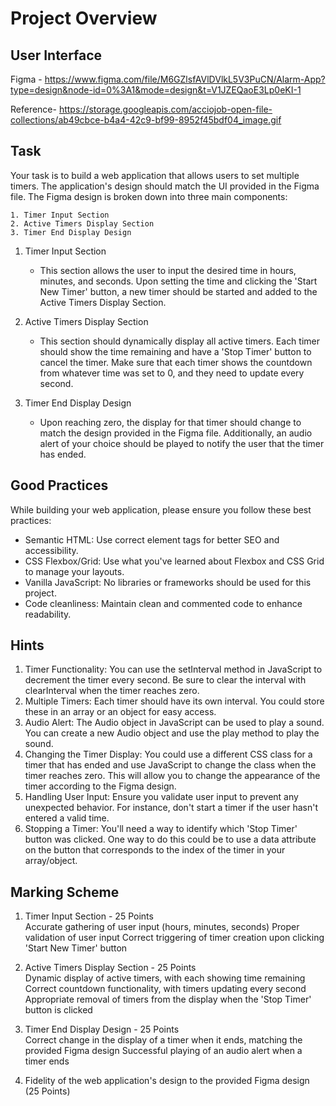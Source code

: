 # Project Overview

## User Interface
Figma - https://www.figma.com/file/M6GZlsfAVlDVlkL5V3PuCN/Alarm-App?type=design&node-id=0%3A1&mode=design&t=V1JZEQaoE3Lp0eKI-1

Reference- https://storage.googleapis.com/acciojob-open-file-collections/ab49cbce-b4a4-42c9-bf99-8952f45bdf04_image.gif

## Task
Your task is to build a web application that allows users to set multiple timers. The application's design should match the UI provided in the Figma file.
The Figma design is broken down into three main components:

    1. Timer Input Section
    2. Active Timers Display Section
    3. Timer End Display Design

1. Timer Input Section 
   - This section allows the user to input the desired time in hours, minutes, and seconds. Upon setting the time and clicking the 'Start New Timer' button, a new timer should be started and added to the Active Timers Display Section.

2. Active Timers Display Section
   - This section should dynamically display all active timers. Each timer should show the time remaining and have a 'Stop Timer' button to cancel the timer. Make sure that each timer shows the countdown from whatever time was set to 0, and they need to update every second.

3. Timer End Display Design
   - Upon reaching zero, the display for that timer should change to match the design provided in the Figma file. Additionally, an audio alert of your choice should be played to notify the user that the timer has ended.

## Good Practices
While building your web application, please ensure you follow these best practices:

- Semantic HTML: Use correct element tags for better SEO and accessibility.
- CSS Flexbox/Grid: Use what you've learned about Flexbox and CSS Grid to manage your layouts.
- Vanilla JavaScript: No libraries or frameworks should be used for this project. 
- Code cleanliness: Maintain clean and commented code to enhance readability. 

## Hints
1. Timer Functionality: You can use the setInterval method in JavaScript to decrement the timer every second. Be sure to clear the interval with clearInterval when the timer reaches zero. 
2. Multiple Timers: Each timer should have its own interval. You could store these in an array or an object for easy access. 
3. Audio Alert: The Audio object in JavaScript can be used to play a sound. You can create a new Audio object and use the play method to play the sound. 
4. Changing the Timer Display: You could use a different CSS class for a timer that has ended and use JavaScript to change the class when the timer reaches zero. This will allow you to change the appearance of the timer according to the Figma design. 
5. Handling User Input: Ensure you validate user input to prevent any unexpected behavior. For instance, don't start a timer if the user hasn't entered a valid time. 
6. Stopping a Timer: You'll need a way to identify which 'Stop Timer' button was clicked. One way to do this could be to use a data attribute on the button that corresponds to the index of the timer in your array/object.

## Marking Scheme
1. Timer Input Section - 25 Points
   <br> Accurate gathering of user input (hours, minutes, seconds)
Proper validation of user input
Correct triggering of timer creation upon clicking 'Start New Timer' button

2. Active Timers Display Section - 25 Points
   <br> Dynamic display of active timers, with each showing time remaining
Correct countdown functionality, with timers updating every second
Appropriate removal of timers from the display when the 'Stop Timer' button is clicked

3. Timer End Display Design - 25 Points
   <br> Correct change in the display of a timer when it ends, matching the provided Figma design
Successful playing of an audio alert when a timer ends

4. Fidelity of the web application's design to the provided Figma design (25 Points)